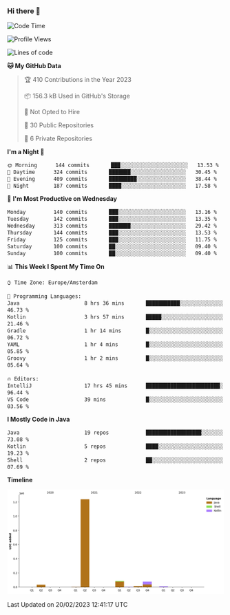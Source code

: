 ### Hi there 👋


<!--START_SECTION:waka-->
![Code Time](http://img.shields.io/badge/Code%20Time-3%2C025%20hrs%2059%20mins-blue)

![Profile Views](http://img.shields.io/badge/Profile%20Views-1-blue)

![Lines of code](https://img.shields.io/badge/From%20Hello%20World%20I%27ve%20Written-1%20Million%20lines%20of%20code-blue)

**🐱 My GitHub Data** 

> 🏆 410 Contributions in the Year 2023
 > 
> 📦 156.3 kB Used in GitHub's Storage 
 > 
> 🚫 Not Opted to Hire
 > 
> 📜 30 Public Repositories 
 > 
> 🔑 6 Private Repositories  
 > 
**I'm a Night 🦉** 

```text
🌞 Morning      144 commits       ███░░░░░░░░░░░░░░░░░░░░░░   13.53 % 
🌆 Daytime      324 commits       ███████░░░░░░░░░░░░░░░░░░   30.45 % 
🌃 Evening      409 commits       █████████░░░░░░░░░░░░░░░░   38.44 % 
🌙 Night        187 commits       ████░░░░░░░░░░░░░░░░░░░░░   17.58 % 

```
📅 **I'm Most Productive on Wednesday** 

```text
Monday         140 commits       ███░░░░░░░░░░░░░░░░░░░░░░   13.16 % 
Tuesday        142 commits       ███░░░░░░░░░░░░░░░░░░░░░░   13.35 % 
Wednesday      313 commits       ███████░░░░░░░░░░░░░░░░░░   29.42 % 
Thursday       144 commits       ███░░░░░░░░░░░░░░░░░░░░░░   13.53 % 
Friday         125 commits       ███░░░░░░░░░░░░░░░░░░░░░░   11.75 % 
Saturday       100 commits       ██░░░░░░░░░░░░░░░░░░░░░░░   09.40 % 
Sunday         100 commits       ██░░░░░░░░░░░░░░░░░░░░░░░   09.40 % 

```


📊 **This Week I Spent My Time On** 

```text
⌚︎ Time Zone: Europe/Amsterdam

💬 Programming Languages: 
Java                     8 hrs 36 mins       ███████████░░░░░░░░░░░░░░   46.73 % 
Kotlin                   3 hrs 57 mins       █████░░░░░░░░░░░░░░░░░░░░   21.46 % 
Gradle                   1 hr 14 mins        █░░░░░░░░░░░░░░░░░░░░░░░░   06.72 % 
YAML                     1 hr 4 mins         █░░░░░░░░░░░░░░░░░░░░░░░░   05.85 % 
Groovy                   1 hr 2 mins         █░░░░░░░░░░░░░░░░░░░░░░░░   05.64 % 

🔥 Editors: 
IntelliJ                 17 hrs 45 mins      ████████████████████████░   96.44 % 
VS Code                  39 mins             █░░░░░░░░░░░░░░░░░░░░░░░░   03.56 % 

```

**I Mostly Code in Java** 

```text
Java                     19 repos            ██████████████████░░░░░░░   73.08 % 
Kotlin                   5 repos             ████░░░░░░░░░░░░░░░░░░░░░   19.23 % 
Shell                    2 repos             ██░░░░░░░░░░░░░░░░░░░░░░░   07.69 % 

```


**Timeline**

![Chart not found](https://raw.githubusercontent.com/powercasgamer/powercasgamer/master/charts/bar_graph.png) 


 Last Updated on 20/02/2023 12:41:17 UTC
<!--END_SECTION:waka-->
